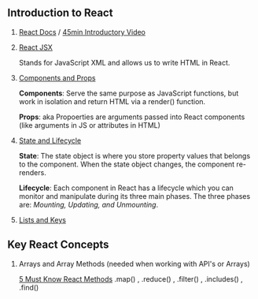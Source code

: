 ## Introduction to React

1. [React Docs](https://reactjs.org/docs/getting-started.html) / [45min Introductory Video](https://www.youtube.com/watch?v=1SsKMhGRuQw)

2. [React JSX](https://reactjs.org/docs/introducing-jsx.html)

   Stands for JavaScript XML and allows us to write HTML in React.

3. [Components and Props](https://reactjs.org/docs/components-and-props.html)

   **Components**: Serve the same purpose as JavaScript functions, but work in isolation and return HTML via a render() function.
   
   **Props**: aka Propoerties are arguments passed into React components (like arguments in JS or attributes in HTML)
4. [State and Lifecycle](https://reactjs.org/docs/state-and-lifecycle.html)

   **State**: The state object is where you store property values that belongs to the component. When the state object changes, the component re-renders.
  
   **Lifecycle**: Each component in React has a lifecycle which you can monitor and manipulate during its three main phases. The three phases are: _Mounting, Updating, and Unmounting_.
 5. [Lists and Keys](https://reactjs.org/docs/lists-and-keys.html)

## Key React Concepts
1. Arrays and Array Methods (needed when working with API's or Arrays)

   [5 Must Know React Methods](https://raymondosy.medium.com/5-must-know-array-methods-in-react-da531a02b0ef)
   .map() , .reduce() , .filter() , .includes() , .find()

